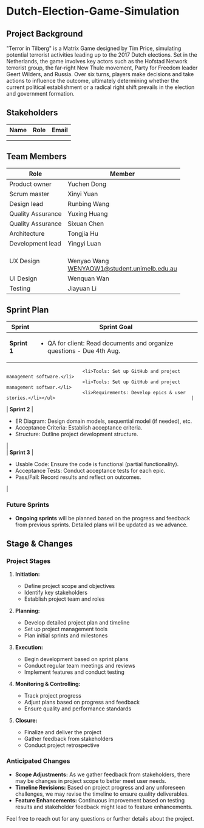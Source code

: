 # Dutch-Election-Game-Simulation

## Project Background

"Terror in Tilberg" is a Matrix Game designed by Tim Price, simulating potential terrorist activities leading up to the 2017 Dutch elections. Set in the Netherlands, the game involves key actors such as the Hofstad Network terrorist group, the far-right New Thule movement, Party for Freedom leader Geert Wilders, and Russia. Over six turns, players make decisions and take actions to influence the outcome, ultimately determining whether the current political establishment or a radical right shift prevails in the election and government formation.

## Stakeholders

| Name         | Role   | Email                       |
| ------------ | ------ | --------------------------- |
|    |  |    |
|    |  |    |



## Team Members

| Role               | Member       |
| -------------------| -------------|
| Product owner      | Yuchen Dong  |
| Scrum master       | Xinyi Yuan   |
| Design lead        | Runbing Wang |
| Quality Assurance  | Yuxing Huang |
| Quality Assurance  | Sixuan Chen  |
| Architecture       | Tongjia Hu   |
| Development lead   | Yingyi Luan  |
| UX Design          | <br /> Wenyao Wang <br /> WENYAOW1@student.unimelb.edu.au |
| UI Design          | Wenquan Wan  |
| Testing            | Jiayuan Li   |




## Sprint Plan




| <center>Sprint</center> | <center>Sprint Goal</center>                                                                                   |
| ----------------------- |  ------------------------------------------------------------------------------------------------------------- |
| **Sprint 1**            | <ul><li>QA for client: Read documents and organize questions - Due 4th Aug.</li>
                                <li>Tools: Set up GitHub and project management software.</li>
                                <li>Tools: Set up GitHub and project management softwar.</li>
                                <li>Requirements: Develop epics & user stories.</li></ul>                                                  | 
| **Sprint 2**            | <ul><li>ER Diagram: Design domain models, sequential model (if needed), etc.</li>
                                <li>Acceptance Criteria: Establish acceptance criteria.</li>
                                <li>Structure: Outline project development structure.</li></ul>                                            |    
| **Sprint 3**            | <ul><li>Usable Code: Ensure the code is functional (partial functionality).</li>
                                <li>Acceptance Tests: Conduct acceptance tests for each epic.</li>
                                <li>Pass/Fail: Record results and reflect on outcomes.</li></ul>                                           |    



### Future Sprints
- **Ongoing sprints** will be planned based on the progress and feedback from previous sprints. Detailed plans will be updated as we advance.

## Stage & Changes

### Project Stages
1. **Initiation:**
   - Define project scope and objectives
   - Identify key stakeholders
   - Establish project team and roles

2. **Planning:**
   - Develop detailed project plan and timeline
   - Set up project management tools
   - Plan initial sprints and milestones

3. **Execution:**
   - Begin development based on sprint plans
   - Conduct regular team meetings and reviews
   - Implement features and conduct testing

4. **Monitoring & Controlling:**
   - Track project progress
   - Adjust plans based on progress and feedback
   - Ensure quality and performance standards

5. **Closure:**
   - Finalize and deliver the project
   - Gather feedback from stakeholders
   - Conduct project retrospective

### Anticipated Changes
- **Scope Adjustments:** As we gather feedback from stakeholders, there may be changes in project scope to better meet user needs.
- **Timeline Revisions:** Based on project progress and any unforeseen challenges, we may revise the timeline to ensure quality deliverables.
- **Feature Enhancements:** Continuous improvement based on testing results and stakeholder feedback might lead to feature enhancements.

Feel free to reach out for any questions or further details about the project.
